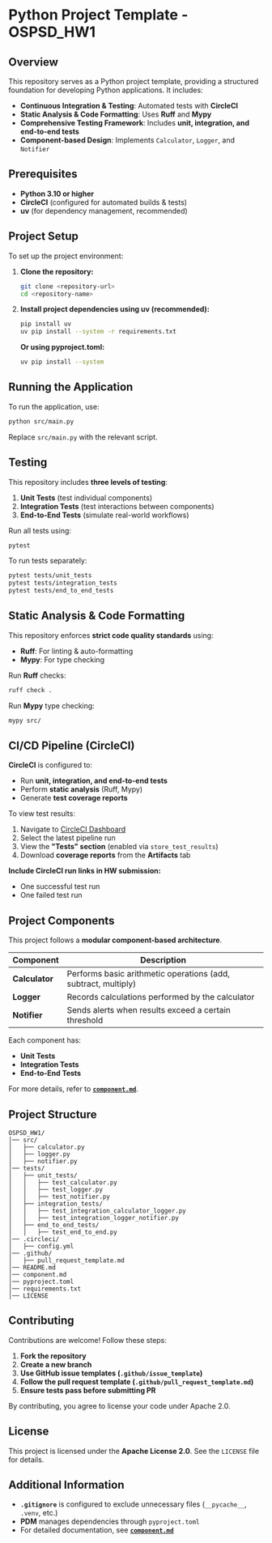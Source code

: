 # Python Project Template - OSPSD_HW1

## Overview

This repository serves as a Python project template, providing a structured foundation for developing Python applications. It includes:

- **Continuous Integration & Testing**: Automated tests with **CircleCI**
- **Static Analysis & Code Formatting**: Uses **Ruff** and **Mypy**
- **Comprehensive Testing Framework**: Includes **unit, integration, and end-to-end tests**
- **Component-based Design**: Implements `Calculator`, `Logger`, and `Notifier`

## Prerequisites

- **Python 3.10 or higher**
- **CircleCI** (configured for automated builds & tests)
- **uv** (for dependency management, recommended)

## Project Setup

To set up the project environment:

1. **Clone the repository:**
   ```sh
   git clone <repository-url>
   cd <repository-name>
   ```

2. **Install project dependencies using uv (recommended):**
   ```sh
   pip install uv
   uv pip install --system -r requirements.txt
   ```
   **Or using pyproject.toml:**
    ```sh
   uv pip install --system
   ```

## Running the Application

To run the application, use:
```sh
python src/main.py
```

Replace `src/main.py` with the relevant script.

## Testing

This repository includes **three levels of testing**:

1. **Unit Tests** (test individual components)
2. **Integration Tests** (test interactions between components)
3. **End-to-End Tests** (simulate real-world workflows)

Run all tests using:
```sh
pytest
```

To run tests separately:
```sh
pytest tests/unit_tests
pytest tests/integration_tests
pytest tests/end_to_end_tests
```

## Static Analysis & Code Formatting

This repository enforces **strict code quality standards** using:
- **Ruff**: For linting & auto-formatting
- **Mypy**: For type checking

Run **Ruff** checks:
```sh
ruff check .
```

Run **Mypy** type checking:
```sh
mypy src/
```

## CI/CD Pipeline (CircleCI)

**CircleCI** is configured to:
- Run **unit, integration, and end-to-end tests**
- Perform **static analysis** (Ruff, Mypy)
- Generate **test coverage reports**

To view test results:
1. Navigate to [CircleCI Dashboard](https://circleci.com/)
2. Select the latest pipeline run
3. View the **"Tests" section** (enabled via `store_test_results`)
4. Download **coverage reports** from the **Artifacts** tab

**Include CircleCI run links in HW submission:**
- One successful test run
- One failed test run

## Project Components

This project follows a **modular component-based architecture**.

| Component | Description |
|-----------|------------|
| **Calculator** | Performs basic arithmetic operations (add, subtract, multiply) |
| **Logger** | Records calculations performed by the calculator |
| **Notifier** | Sends alerts when results exceed a certain threshold |

Each component has:
- **Unit Tests**
- **Integration Tests**
- **End-to-End Tests**

For more details, refer to **[`component.md`](component.md)**.

## Project Structure

```
OSPSD_HW1/
│── src/
│   ├── calculator.py
│   ├── logger.py
│   ├── notifier.py
│── tests/
│   ├── unit_tests/
│   │   ├── test_calculator.py
│   │   ├── test_logger.py
│   │   ├── test_notifier.py
│   ├── integration_tests/
│   │   ├── test_integration_calculator_logger.py
│   │   ├── test_integration_logger_notifier.py
│   ├── end_to_end_tests/
│   │   ├── test_end_to_end.py
│── .circleci/
│   ├── config.yml
│── .github/
│   ├── pull_request_template.md
│── README.md
│── component.md
│── pyproject.toml
│── requirements.txt
│── LICENSE
```

## Contributing

Contributions are welcome! Follow these steps:

1. **Fork the repository**
2. **Create a new branch**
3. **Use GitHub issue templates (`.github/issue_template`)**
4. **Follow the pull request template (`.github/pull_request_template.md`)**
5. **Ensure tests pass before submitting PR**

By contributing, you agree to license your code under Apache 2.0.

## License

This project is licensed under the **Apache License 2.0**. See the `LICENSE` file for details.

## Additional Information

- **`.gitignore`** is configured to exclude unnecessary files (`__pycache__`, `.venv`, etc.)
- **PDM** manages dependencies through `pyproject.toml`
- For detailed documentation, see **[`component.md`](component.md)**

